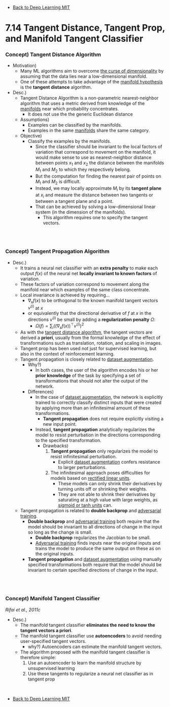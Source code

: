 * [Back to Deep Learning MIT](../../main.md)

# 7.14 Tangent Distance, Tangent Prop, and Manifold Tangent Classifier

### Concept) Tangent Distance Algorithm
- Motivation)
  - Many ML algorithms aim to overcome [the curse of dimensionality](../../ch05/11/note.md#5111-the-curse-of-dimensionality) by assuming that the data lies near a low-dimensional manifold.
  - One of these attempts to take advantage of the [manifold hypothesis](../../ch05/11/note.md#5113-manifold-learning) is the **tangent distance** algorithm.
- Desc.)
  - Tangent Distance Algorithm is a non-parametric nearest-neighbor algorithm that uses a metric derived from knowledge of the [manifolds](../../ch05/11/note.md#concept-manifold) near which probability concentrates.
    - It does not use the the generic Euclidean distance
  - Assumptions)
    - Examples can be classified by the manifolds.
    - Examples in the same [manifolds](../../ch05/11/note.md#concept-manifold) share the same category.
  - Objective)
    - Classify the examples by the manifolds.
      - Since the classifier should be invariant to the local factors of variation that correspond to movement on the manifold, it would make sense to use as nearest-neighbor distance between points $`x_1`$ and $`x_2`$ the distance between the manifolds $`M_1`$ and $`M_2`$ to which they respectively belong.
      - But the computation for finding the nearest pair of points on $`M_1`$ and $`M_2`$ is difficult.
      - Instead, we may locally approximate $`M_i`$ by its **tangent plane** at $`x_i`$ and measure the distance between two tangents or between a tangent plane and a point.
      - That can be achieved by solving a low-dimensional linear system (in the dimension of the manifolds). 
        - This algorithm requires one to specify the tangent vectors.

<br><br>

### Concept) Tangent Propagation Algorithm 
- Desc.)
  - It trains a neural net classifier with an **extra penalty** to make each output $`f(x)`$ of the neural net **locally invariant to known factors** of variation.
  - These factors of variation correspond to movement along the manifold near which examples of the same class concentrate.
  - Local invariance is achieved by requiring...
    - $`\nabla_x f(x)`$ to be orthogonal to the known manifold tangent vectors $`v^{(i)}`$ at $`x`$
    - or equivalently that the directional derivative of $`f`$ at $`x`$ in the directions $`v^{(i)}`$ be small by adding a **regularization penalty** $`\Omega`$:
      - $`\displaystyle \Omega(f) = \sum_i\left( \left( \nabla_x f(x) \right)^\top v^{(i)} \right)^2`$
  - As with the [tangent distance algorithm](#concept-tangent-distance-algorithm), the tangent vectors are derived a **priori**, usually from the formal knowledge of the effect of transformations such as translation, rotation, and scaling in images.
  - Tangent prop has been used not just for supervised learning, but also in the context of reinforcement learning.
  - Tangent propagation is closely related to [dataset augmentation](../04/note.md#74-dataset-augmentation).
    - Why?)
      - In both cases, the user of the algorithm encodes his or her **prior knowledge** of the task by specifying a set of transformations that should not alter the output of the network.
    - Differences)
      - In the case of [dataset augmentation](../04/note.md#74-dataset-augmentation), the network is explicitly trained to correctly classify distinct inputs that were created by applying more than an infinitesimal amount of these transformations.
        - **Tangent propagation** does not require explicitly visiting a new input point.
      - Instead, **tangent propagation** analytically regularizes the model to resist perturbation in the directions corresponding to the specified transformation.
        - Drawbacks)
          1. **Tangent propagation** only regularizes the model to resist infinitesimal perturbation. 
             - Explicit [dataset augmentation](../04/note.md#74-dataset-augmentation) confers resistance to larger perturbations.
          2. The infinitesimal approach poses difficulties for models based on [rectified linear units](../../ch06/03/note.md#concept-rectified-linear-unit-relu).
             - These models can only shrink their derivatives by turning units off or shrinking their weights.
             - They are not able to shrink their derivatives by saturating at a high value with large weights, as [sigmoid or tanh units](../../ch06/03/note.md#632-logistic-sigmoid-and-hyperbolic-tangent) can.
  - Tangent propagation is related to **double backprop** and [adversarial training](../13/note.md#concept-adversarial-training).
    - **Double backprop** and [adversarial training](../13/note.md#concept-adversarial-training) both require that the model should be invariant to all directions of change in the input so long as the change is small.
      - **Double backprop** regularizes the Jacobian to be small.
      - [Adversarial training](../13/note.md#concept-adversarial-training) finds inputs near the original inputs and trains the model to produce the same output on these as on the original inputs.
    - **Tangent propagation** and [dataset augmentation](../04/note.md#74-dataset-augmentation) using manually specified transformations both require that the model should be invariant to certain specified directions of change in the input.

<br><br>

### Concept) Manifold Tangent Classifier
*Rifai et al., 2011c*
- Desc.)
  - The manifold tangent classifier **eliminates the need to know the tangent vectors a priori**.
  - The manifold tangent classifier use **autoencoders** to avoid needing user-specified tangent vectors.
    - why?) Autoencoders can estimate the manifold tangent vectors.
  - The algorithm proposed with the manifold tangent classifier is therefore simple:
    1. Use an autoencoder to learn the manifold structure by unsupervised learning
    2. Use these tangents to regularize a neural net classifier as in tangent prop


<br>

* [Back to Deep Learning MIT](../../main.md)